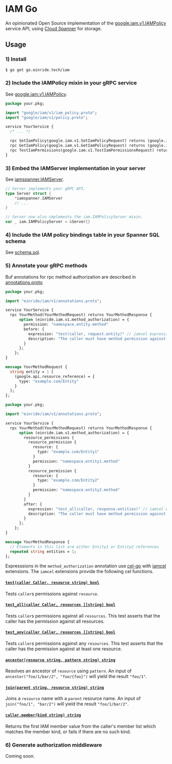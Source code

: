 # IAM Go

An opinionated Open Source implementation of the
[google.iam.v1.IAMPolicy](https://github.com/googleapis/googleapis/blob/master/google/iam/v1/iam_policy.proto)
service API, using [Cloud Spanner](https://cloud.google.com/spanner) for
storage.

## Usage

### 1) Install

```bash
$ go get go.einride.tech/iam
```

### 2) Include the IAMPolicy mixin in your gRPC service

See
[google.iam.v1.IAMPolicy](https://github.com/googleapis/googleapis/blob/master/google/iam/v1/iam_policy.proto).

```proto
package your.pkg;

import "google/iam/v1/iam_policy.proto";
import "google/iam/v1/policy.proto";

service YourService {
  /* ... */

  rpc SetIamPolicy(google.iam.v1.SetIamPolicyRequest) returns (google.iam.v1.Policy);
  rpc GetIamPolicy(google.iam.v1.GetIamPolicyRequest) returns (google.iam.v1.Policy);
  rpc TestIamPermissions(google.iam.v1.TestIamPermissionsRequest) returns (google.iam.v1.TestIamPermissionsResponse);
}
```

### 3) Embed the IAMServer implementation in your server

See [iamspanner.IAMServer](./iamspanner/server.go).

```go
// Server implements your gRPC API.
type Server struct {
	*iamspanner.IAMServer
	// ...
}

// Server now also implements the iam.IAMPolicyServer mixin.
var _ iam.IAMPolicyServer = &Server{}
```

### 4) Include the IAM policy bindings table in your Spanner SQL schema

See [schema.sql](./iamspanner/schema.sql).

### 5) Annotate your gRPC methods

Buf annotations for rpc method authorization are described in
[annotations.proto](../proto/einride/iam/v1/annotations.proto)

```proto
package your.pkg;

import "einride/iam/v1/annotations.proto";

service YourService {
  rpc YourMethod(YourMethodRequest) returns YourMethodResponse {
      option (einride.iam.v1.method_authorization) = {
        permission: "namespace.entity.method"
        before: {
          expression: "test(caller, request.entity)" // iamcel expression
          description: "The caller must have method permission against the entity"
        }
      };
    };
}

message YourMethodRequest {
  string entity = 1 [
    (google.api.resource_reference) = {
      type: "example.com/Entity"
    }
  ];
};
```

```proto
package your.pkg;

import "einride/iam/v1/annotations.proto";

service YourService {
  rpc YourMethod(YourMethodRequest) returns YourMethodResponse {
      option (einride.iam.v1.method_authorization) = {
        resource_permissions {
          resource_permission {
            resource: {
              type: "example.com/Entity1"
            }
            permission: "namespace.entity1.method"
          }
          resource_permission {
            resource: {
              type: "example.com/Entity2"
            }
            permission: "namespace.entity2.method"
          }
        }
        after: {
          expression: "test_all(caller, response.entities)" // iamcel expression
          description: "The caller must have method permission against all entities"
        }
      };
    };
}

message YourMethodResponse {
  // Elements in this list are either Entity1 or Entity2 references
  repeated string entities = 1;
};
```

Expresssions in the `method_authorization` annotation use
[cel-go](https://github.com/google/cel-go) with [iamcel](./iamcel) extensions.
The `iamcel` extensions provide the following cel functions.

#### [`test(caller Caller, resource string) bool`](./iamcel/test.go)

Tests `caller`s permissions against `resource`.

#### [`test_all(caller Caller, resources []string) bool`](./iamcel/testall.go)

Tests `caller`s permissions against all `resources`. This test asserts that the
caller has the permission against all resources.

#### [`test_any(caller Caller, resources []string) bool`](./iamcel/testany.go)

Tests `caller`s permissions against any `resources`. This test asserts that the
caller has the permission against at least one resource.

#### [`ancestor(resource string, pattern string) string`](./iamcel/ancestor.go)

Resolves an ancestor of `resource` using `pattern`. An input of
`ancestor("foo/1/bar/2", "foo/{foo}")` will yield the result `"foo/1"`.

#### [`join(parent string, resource string) string`](./iamcel/join.go)

Joins a `resource` name with a `parent` resource name. An input of
`join("foo/1", "bar/2")` will yield the result `"foo/1/bar/2"`.

#### [`caller.member(kind string) string`](./iamcel/member.go)

Returns the first IAM member value from the caller's member list which matches
the member kind, or fails if there are no such kind.

### 6) Generate authorization middleware

Coming soon.
